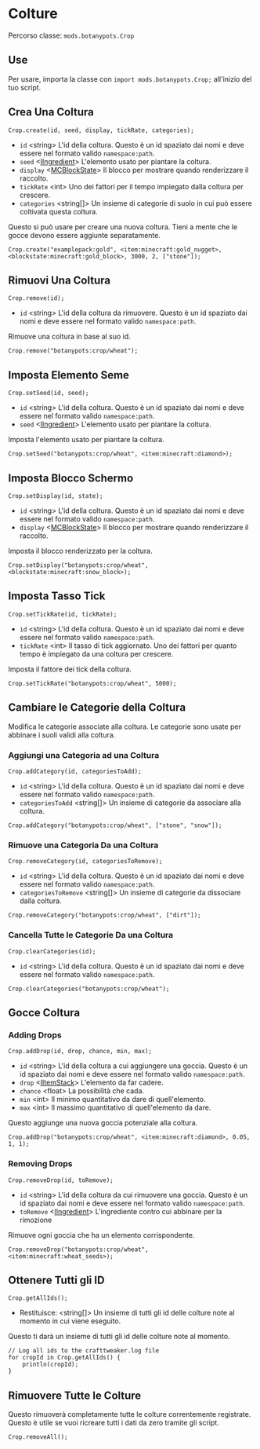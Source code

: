 # Colture

Percorso classe: `mods.botanypots.Crop`

## Use

Per usare, importa la classe con `import mods.botanypots.Crop;` all'inizio del tuo script.

## Crea Una Coltura

`Crop.create(id, seed, display, tickRate, categories);`

- `id` &lt;string> L'id della coltura. Questo è un id spaziato dai nomi e deve essere nel formato valido `namespace:path`.
- `seed` <[IIngredient](/vanilla/api/items/IIngredient)> L'elemento usato per piantare la coltura.
- `display` <[MCBlockState](/vanilla/api/blocks/MCBlockState)> Il blocco per mostrare quando renderizzare il raccolto.
- `tickRate` &lt;int> Uno dei fattori per il tempo impiegato dalla coltura per crescere.
- `categories` &lt;string[]> Un insieme di categorie di suolo in cui può essere coltivata questa coltura.

Questo si può usare per creare una nuova coltura. Tieni a mente che le gocce devono essere aggiunte separatamente.

```zenscript
Crop.create("examplepack:gold", <item:minecraft:gold_nugget>, <blockstate:minecraft:gold_block>, 3000, 2, ["stone"]);
```

## Rimuovi Una Coltura

`Crop.remove(id);`

- `id` &lt;string> L'id della coltura da rimuovere. Questo è un id spaziato dai nomi e deve essere nel formato valido `namespace:path`.

Rimuove una coltura in base al suo id.

```zenscript
Crop.remove("botanypots:crop/wheat");
```

## Imposta Elemento Seme

`Crop.setSeed(id, seed);`

- `id` &lt;string> L'id della coltura. Questo è un id spaziato dai nomi e deve essere nel formato valido `namespace:path`.
- `seed` <[IIngredient](/vanilla/api/items/IIngredient)> L'elemento usato per piantare la coltura.

Imposta l'elemento usato per piantare la coltura.

```zenscript
Crop.setSeed("botanypots:crop/wheat", <item:minecraft:diamond>);
```

## Imposta Blocco Schermo

`Crop.setDisplay(id, state);`

- `id` &lt;string> L'id della coltura. Questo è un id spaziato dai nomi e deve essere nel formato valido `namespace:path`.
- `display` <[MCBlockState](/vanilla/api/blocks/MCBlockState)> Il blocco per mostrare quando renderizzare il raccolto.

Imposta il blocco renderizzato per la coltura.

```zenscript
Crop.setDisplay("botanypots:crop/wheat", <blockstate:minecraft:snow_block>);
```

## Imposta Tasso Tick

`Crop.setTickRate(id, tickRate);`

- `id` &lt;string> L'id della coltura. Questo è un id spaziato dai nomi e deve essere nel formato valido `namespace:path`.
- `tickRate` &lt;int> Il tasso di tick aggiornato. Uno dei fattori per quanto tempo è impiegato da una coltura per crescere.

Imposta il fattore dei tick della coltura.

```zenscript
Crop.setTickRate("botanypots:crop/wheat", 5000);
```

## Cambiare le Categorie della Coltura

Modifica le categorie associate alla coltura. Le categorie sono usate per abbinare i suoli validi alla coltura.

### Aggiungi una Categoria ad una Coltura

`Crop.addCategory(id, categoriesToAdd);`

- `id` &lt;string> L'id della coltura. Questo è un id spaziato dai nomi e deve essere nel formato valido `namespace:path`.
- `categoriesToAdd` &lt;string[]> Un insieme di categorie da associare alla coltura.

```zenscript
Crop.addCategory("botanypots:crop/wheat", ["stone", "snow"]);
```

### Rimuove una Categoria Da una Coltura

`Crop.removeCategory(id, categoriesToRemove);`

- `id` &lt;string> L'id della coltura. Questo è un id spaziato dai nomi e deve essere nel formato valido `namespace:path`.
- `categoriesToRemove` &lt;string[]> Un insieme di categorie da dissociare dalla coltura.

```zenscript
Crop.removeCategory("botanypots:crop/wheat", ["dirt"]);
```

### Cancella Tutte le Categorie Da una Coltura

`Crop.clearCategories(id);`

- `id` &lt;string> L'id della coltura. Questo è un id spaziato dai nomi e deve essere nel formato valido `namespace:path`.

```zenscript
Crop.clearCategories("botanypots:crop/wheat");
```

## Gocce Coltura

### Adding Drops

`Crop.addDrop(id, drop, chance, min, max);`

- `id` &lt;string> L'id della coltura a cui aggiungere una goccia. Questo è un id spaziato dai nomi e deve essere nel formato valido `namespace:path`.
- `drop` <[IItemStack](/vanilla/api/items/IItemStack)> L'elemento da far cadere.
- `chance` &lt;float> La possibilità che cada.
- `min` &lt;int> Il minimo quantitativo da dare di quell'elemento.
- `max` &lt;int> Il massimo quantitativo di quell'elemento da dare.

Questo aggiunge una nuova goccia potenziale alla coltura.

```zenscript
Crop.addDrop("botanypots:crop/wheat", <item:minecraft:diamond>, 0.05, 1, 1);
```

### Removing Drops

`Crop.removeDrop(id, toRemove);`

- `id` &lt;string> L'id della coltura da cui rimuovere una goccia. Questo è un id spaziato dai nomi e deve essere nel formato valido `namespace:path`.
- `toRemove` <[IIngredient](/vanilla/api/items/IIngredient)> L'ingrediente contro cui abbinare per la rimozione

Rimuove ogni goccia che ha un elemento corrispondente.

```zenscript
Crop.removeDrop("botanypots:crop/wheat", <item:minecraft:wheat_seeds>);
```

## Ottenere Tutti gli ID

`Crop.getAllIds();`

- Restituisce: &lt;string[]> Un insieme di tutti gli id delle colture note al momento in cui viene eseguito.

Questo ti darà un insieme di tutti gli id delle colture note al momento.

```zenscript
// Log all ids to the crafttweaker.log file
for cropId in Crop.getAllIds() {
    println(cropId);
}
```

## Rimuovere Tutte le Colture

Questo rimuoverà completamente tutte le colture correntemente registrate. Questo è utile se vuoi ricreare tutti i dati da zero tramite gli script.

```zenscript
Crop.removeAll();
```
